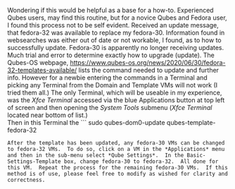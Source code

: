 Wondering if this would be helpful as a base for a how-to.  Experienced Qubes users, may find this routine, but for a novice Qubes and Fedora user, I found this process not to be self evident.  Received an update message, that fedora-32 was available to replace my fedora-30.  Information found in websearches was either out of date or not workable, I found, as to how to successfully update.  Fedora-30 is apparently no longer receiving updates.  Much trial and error to determine exactly how to upgrade (update).  The Qubes-OS webpage, https://www.qubes-os.org/news/2020/06/30/fedora-32-templates-available/  lists the command needed to update and further info.  However for a newbie entering the commands in a Terminal and picking any Terminal from the Domain and Template VMs will not work (I tried them all.)  The only Terminal, which will be useable in my experience, was the *Xfce Terminal* accessed via the blue Applications button at top left of screen and then opening the *System Tools* submenu (*Xfce Terminal* located near bottom of list.)  
Then in this Terminal the ```
sudo qubes-dom0-update qubes-template-fedora-32
```  command from the above Qubes-OS page will work.  After the new *Template fedora-32* has been created, it can be brought up to date with any new updates as follows:  Click the blue *Qubes Domains* button in the screen's top menu bar at right and then select *Open Qube Manager*.  Highlight the *fedora-32  Template VM* line and then click on the blue down arrow in the top menu to start the update process.  Will be prompted that the VM will need to be opened to update.  
After the template has been updated, any fedora-30 VMs can be changed to fedora-32 VMs.  To do so, click on a VM in the *Applications* menu and then in the sub-menu select *Qube Settings*.  In the Basic-Settings-Template box, change fedora-30 to fedora-32.  All done for this VM.  Repeat the process for the remaining fedora-30 VMs.  If this method is of use, please feel free to modify as wished for clarity and correctness.